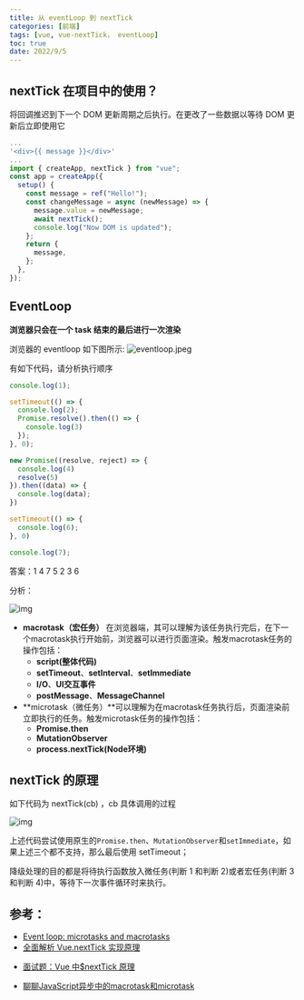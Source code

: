 ```yaml
---
title: 从 eventLoop 到 nextTick
categories: [前端]
tags: [vue, vue-nextTick， eventLoop]
toc: true
date: 2022/9/5
---
```


## nextTick 在项目中的使用？

将回调推迟到下一个 DOM 更新周期之后执行。在更改了一些数据以等待 DOM 更新后立即使用它

```jsx
...
'<div>{{ message }}</div>'
...
import { createApp, nextTick } from "vue";
const app = createApp({
  setup() {
    const message = ref("Hello!");
    const changeMessage = async (newMessage) => {
      message.value = newMessage;
      await nextTick();
      console.log("Now DOM is updated");
    };
    return {
      message,
    };
  },
});
```

## EventLoop 

**浏览器只会在一个 task 结束的最后进行一次渲染**

浏览器的 eventloop 如下图所示:
![eventloop.jpeg](http://serial.limiaomiao.site:8089/public/uploads/eventloop-20220905101300156.jpeg)

有如下代码，请分析执行顺序

```js
console.log(1);

setTimeout(() => {
  console.log(2);
  Promise.resolve().then(() => {
    console.log(3)
  });
}, 0);

new Promise((resolve, reject) => {
  console.log(4)
  resolve(5)
}).then((data) => {
  console.log(data);
})

setTimeout(() => {
  console.log(6);
}, 0)

console.log(7);
```



答案：1 4 7 5 2 3 6

分析：

![img](http://serial.limiaomiao.site:8089/public/uploads/408483-20190913122454767-2038890726-20220905155941199.png)

- **macrotask（宏任务）** 在浏览器端，其可以理解为该任务执行完后，在下一个macrotask执行开始前，浏览器可以进行页面渲染。触发macrotask任务的操作包括：
  - **script(整体代码)**
  - **setTimeout**、**setInterval**、**setImmediate**
  - **I/O**、**UI交互事件**
  - **postMessage**、**MessageChannel**
- **microtask（微任务）**可以理解为在macrotask任务执行后，页面渲染前立即执行的任务。触发microtask任务的操作包括：
  - **Promise.then**
  - **MutationObserver**
  - **process.nextTick(Node环境)**



## nextTick 的原理



如下代码为 nextTick(cb) ，cb 具体调用的过程

![img](http://serial.limiaomiao.site:8089/public/uploads/1620.png)

上述代码尝试使用原生的`Promise.then`、`MutationObserver`和`setImmediate`，如果上述三个都不支持，那么最后使用 setTimeout；

降级处理的目的都是将待执行函数放入微任务(判断 1 和判断 2)或者宏任务(判断 3 和判断 4)中，等待下一次事件循环时来执行。

## 参考：

- [Event loop: microtasks and macrotasks](https://javascript.info/event-loop)
- [全面解析 Vue.nextTick 实现原理](https://juejin.cn/post/6844903590293684231#heading-3)

* [面试题：Vue 中$nextTick 原理](https://cloud.tencent.com/developer/article/1633546)

* [聊聊JavaScript异步中的macrotask和microtask](https://www.cnblogs.com/wonyun/p/11510848.html)

  
